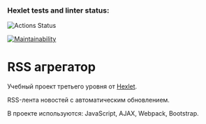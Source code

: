 ### Hexlet tests and linter status:
![Actions Status](/workflows/hexlet-check/badge.svg)

[![Maintainability](https://api.codeclimate.com/v1/badges/bdea7569e925f603b0bc/maintainability)](https://codeclimate.com/github/mellyssy/frontend-project-lvl3/maintainability) 

# RSS агрегатор

Учебный проект третьего уровня от [Hexlet](https://ru.hexlet.io/professions/frontend/projects/11).

RSS-лента новостей с автоматическим обновлением.

В проекте используются: JavaScript, AJAX, Webpack, Bootstrap.
